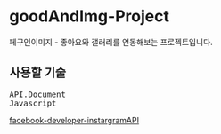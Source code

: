 # goodAndImg-Project
페구인이미지 - 좋아요와 갤러리를 연동해보는 프로젝트입니다.
## 사용할 기술
<pre>
API.Document
Javascript
</pre>
[facebook-developer-instargramAPI](https://developers.facebook.com/products/instagram)
